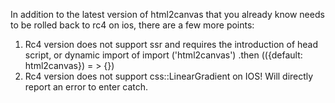 In addition to the latest version of html2canvas that you already know needs to be rolled back to rc4 on ios, there are a few more points:
1. Rc4 version does not support ssr and requires the introduction of head script, or dynamic import of import ('html2canvas') .then (({default: html2canvas}) = > {})
2. Rc4 version does not support css::LinearGradient on IOS! Will directly report an error to enter catch.